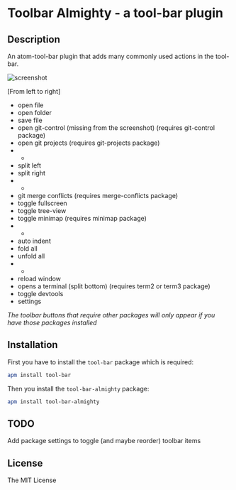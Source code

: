 # Toolbar Almighty - a tool-bar plugin

## Description

An atom-tool-bar plugin that adds many commonly used actions in the tool-bar.

![screenshot](https://cdn.rawgit.com/varemenos/atom-toolbar-almighty/master/screenshot.png)

[From left to right]

* open file
* open folder
* save file
* open git-control (missing from the screenshot) (requires git-control package)
* open git projects (requires git-projects package)
* -
* split left
* split right
* -
* git merge conflicts (requires merge-conflicts package)
* toggle fullscreen
* toggle tree-view
* toggle minimap (requires minimap package)
* -
* auto indent
* fold all
* unfold all
* -
* reload window
* opens a terminal (split bottom)  (requires term2 or term3 package)
* toggle devtools
* settings

_The toolbar buttons that require other packages will only appear if you have those packages installed_

## Installation

First you have to install the `tool-bar` package which is required:

```bash
apm install tool-bar
```

Then you install the `tool-bar-almighty` package:

```bash
apm install tool-bar-almighty
```

## TODO

Add package settings to toggle (and maybe reorder) toolbar items

## License

The MIT License
